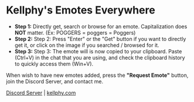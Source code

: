 # Kellphy's Emotes Everywhere
- **Step 1:** Directly get, search or browse for an emote. Capitalization does **NOT** matter. (Ex: POGGERS = poggers = Poggers)
- **Step 2:** Step 2: Press "Enter" or the "Get" button if you want to directly get it, or click on the image if you searched / browsed for it.
- **Step 3:** Step 3: The emote will is now copied to your clipboard. Paste (Ctrl+V) in the chat that you are using, and check the clipboard history to quickly access them (Win+V).

When wish to have new emotes added, press the **"Request Emote"** button, join the Discord Server, and contact me.

[Discord Server](https://discord.gg/ycYmMmP/) | [kellphy.com](https://kellphy.com/)